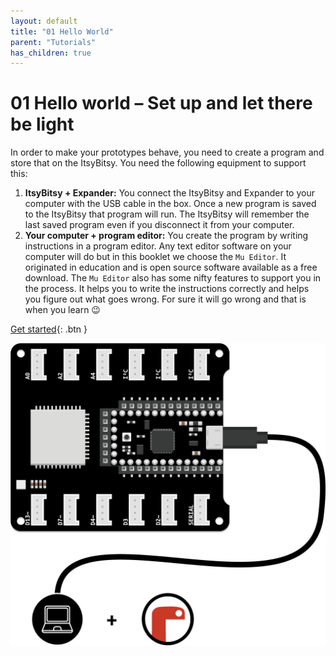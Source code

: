 ```yaml
---
layout: default
title: "01 Hello World"
parent: "Tutorials"
has_children: true
---
```


# 01 Hello world – Set up and let there be light

In order to make your prototypes behave, you need to create a program and store that on the ItsyBitsy. You need the following equipment to support this:
1. **ItsyBitsy + Expander:** You connect the ItsyBitsy and Expander to your computer with the USB cable in the box. Once a new program is saved to the ItsyBitsy that program will run. The ItsyBitsy will remember the last saved program even if you disconnect it from your computer.
2. **Your computer + program editor:** You create the program by writing instructions in a program editor.
Any text editor software on your computer will do but in this booklet we choose the `Mu Editor`. It originated in education and is open source software available as a free download. The `Mu Editor` also has some nifty features to support you in the process. It helps you to write the instructions correctly and helps you figure out what goes wrong. For sure it will go wrong and that is when you learn 😉

[Get started](/docs/tutorials/01-hello-world/step-1.md){: .btn }


![Overview of our essencial elements](assets/01-Hello-World-Component-Overview.png)